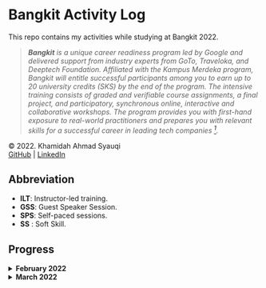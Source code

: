 # Bangkit Activity Log
This repo contains my activities while studying at Bangkit 2022.

> ***Bangkit** is a unique career readiness program led by Google and delivered support from industry experts from GoTo, Traveloka, and Deeptech Foundation. Affiliated with the Kampus Merdeka program, Bangkit will entitle successful participants among you to earn up to 20 university credits (SKS) by the end of the program. The intensive training consists of graded and verifiable course assignments, a final project, and participatory, synchronous online, interactive and collaborative workshops. The program provides you with first-hand exposure to real-world practitioners and prepares you with relevant skills for a successful career in leading tech companies [<sup>1</sup>](https://docs.google.com/document/d/1tPmbupsdIWgxGytBSwH3ZUmCfdIaSsBq8ZCmL47l_d0/preview?pru=AAABfxotgks*sK9Lo88cZxfT4kPNbscbYw#heading=h.ajhjo6miqvhw).*

© 2022. Khamidah Ahmad Syauqi\
[GitHub](https://github.com/syauqi-a/) | [LinkedIn](https://www.linkedin.com/in/kahmadsyauqi/)

## Abbreviation
- **ILT**: Instructor-led training.
- **GSS**: Guest Speaker Session.
- **SPS**: Self-paced sessions.
- **SS** : Soft Skill.

## Progress

<details>

  <summary>
    <b>February 2022</b>
  </summary>
  <br>

  > <h4>14<sup>th</sup></h4>
  >
  > Attend to Opening Session and Techinical Briefing Session

  > <h4>15<sup>th</sup></h4>
  > <details>
  >   <summary>
  >     SPS: "<i>Memulai Pemrograman Dengan Python</i>" by Dicoding
  >   </summary>
  >   <ul>
  >     <li>Introduction and installing python</li>
  >     <li>Python code writing style guide based on PEP 8</li>
  >     <li>Python data type</li>
  >     <li>Input/Output and Operation in Python</li>
  >   </ul>
  > </details>

  > <h4>16<sup>th</sup></h4>
  > <details>
  >   <summary>
  >     SPS: "<i>Memulai Pemrograman Dengan Python</i>" by Dicoding
  >   </summary>
  >   <ul>
  >     <li>Style Guide on Python</li>
  >     <li>Control flow</li>
  >     <li>Error handling</li>
  >     <li>Function and method</li>
  >     <li>Python OOP</li>
  >   </ul>
  > </details>

  > <h4>17<sup>th</sup></h4>
  > <details>
  >   <summary>
  >     SPS: "<i>Memulai Pemrograman Dengan Python</i>" by Dicoding
  >   </summary>
  >   <ul>
  >     <li>Unit testing on python</li>
  >     <li>Popular libraries on python</li>
  >   </ul>
  >  </details>
  >  <details>
  >   <summary>
  >     Take the final course exam
  >   </summary>
  >   <a href="https://www.dicoding.com/certificates/N9ZOEKYO0XG5"><i>Course certificate</i> "<b>Memulai Pemrograman Dengan Python</b>" <i>by Dicoding</i></a>
  > </details>

  > <h4>18<sup>th</sup></h4>
  > <details>
  >   <summary>
  >     SPS: "Crash Course on Python" by Google (Coursera)
  >   </summary>
  >   <br/>
  >   <blockquote>
  >     Week 1 module:
  >     <ul>
  >       <li>Course introduction</li>
  >     </ul>
  >   </blockquote>
  > </details>

  > <h4>19<sup>th</sup></h4>
  > <details>
  >   <summary>
  >     SPS: "Crash Course on Python" by Google (Coursera)
  >   </summary>
  >   <br/>
  >   <blockquote>
  >     Week 1 module:
  >     <ul>
  >       <li>Introduction to Programming</li>
  >       <li>Introduction to Python</li>
  >     </ul>
  >   </blockquote>
  > </details>

  > <h4>20<sup>th</sup></h4>
  > <details>
  >   <summary>
  >     SPS: "Crash Course on Python" by Google (Coursera)
  >   </summary>
  >   <br/>
  >   <blockquote>
  >     Week 1 module:
  >     <ul>
  >       <li>Introduction to Python (continue)</li>
  >     </ul>
  >   </blockquote>
  > </details>

  > <h4>21<sup>st</sup></h4>
  > <details>
  >   <summary>
  >     SPS: "Crash Course on Python" by Google (Coursera)
  >   </summary>
  >   <br/>
  >   <blockquote>
  >     Week 1 module:
  >     <ul>
  >       <li>Hello world, make first Python script</li>
  >       <li>Modul review (+ take quiz)</li>
  >     </ul>
  >   </blockquote>
  >   <blockquote>
  >     Week 2 module:
  >     <ul>
  >       <li>Expressions and Variables</li>
  >       <li>Functions</li>
  >       <li>Conditionals</li>
  >       <li>Modul review (+ take quiz)</li>
  >     </ul>
  >   </blockquote>
  >   <blockquote>
  >     Week 3 module:
  >     <ul>
  >       <li>While loops</li>
  >     </ul>
  >   </blockquote>
  > </details>
  > <details>
  >   <summary>
  >     ILT: Python IT Automation - Intro to Python, Regex, and Bash Scripting
  >   </summary>
  >   Instructor: Hidayaturrahman
  > </details>

  > <h4>22<sup>nd</sup></h4>
  > <details>
  >   <summary>
  >     SPS: "Crash Course on Python" by Google (Coursera)
  >   </summary>
  >   <br/>
  >   <blockquote>
  >     Week 3 module:
  >     <ul>
  >       <li>For loops</li>
  >       <li>Recursion</li>
  >       <li>Modul review (+ take quiz)</li>
  >     </ul>
  >   </blockquote>
  >   <blockquote>
  >     Week 4 module:
  >     <ul>
  >       <li>Strings</li>
  >       <li>Lists and tuples</li>
  >       <li>Dictionaries</li>
  >       <li>Modul review (+ take quiz)</li>
  >     </ul>
  >   </blockquote>
  >   <blockquote>
  >     Week 5 module:
  >     <ul>
  >       <li>Object-oriented Programming</li>
  >       <li>Classes and Methods</li>
  >       <li>Code Reuse: Inheritance and Composition between classes</li>
  >       <li>Module Review</li>
  >     </ul>
  >   </blockquote>
  > </details>

  > <h4>23<sup>rd</sup></h4>
  > <details>
  >   <summary>
  >     SPS: "Crash Course on Python" by Google (Coursera)
  >   </summary>
  >   <br/>
  >   <blockquote>
  >     Week 6 module:
  >     <ul>
  >       <li>Writing a Script from the Ground Up</li>
  >       <li>Final Project</li>
  >       <li>Programming Assignment (Final Project: WordCloud)</li>
  >     </ul>
  >     <a href="https://www.coursera.org/account/accomplishments/certificate/NR6X7QCNSF93"><i>Course certificate "Crash Course on Python" by Google (Coursera)</i></a>
  >   </blockquote>
  > </details>
  > <details>
  >   <summary>
  >     SPS: "Using Python to Interact with the Operating System" by Google (Coursera)
  >   </summary>
  >   <br/>
  >   <blockquote>
  >     Week 1 module:
  >     <ul>
  >       <li>Course Introduction</li>
  >       <li>Getting Ready for Python</li>
  >       <li>Running Python Locally</li>
  >       <li>Automating Tasks Through Programming</li>
  >       <li>Introduction to Qwiklabs</li>
  >       <li>Module Review</li>
  >       <li>Try Qwiklabs and do the assessment</li>
  >   </ul>
  >   </blockquote>
  >   <blockquote>
  >     Week 2 module:
  >     <ul>
  >       <li>Reading and Writing Files</li>
  >       <li>Managing Files and Directories</li>
  >       <li>Reading and Writing CSV Files</li>
  >       <li>Module Review</li>
  >       <li>Qwiklabs Assessment: Handling Files</li>
  >     </ul>
  >   </blockquote>
  > </details>

  > <h4>24<sup>th</sup></h4>
  > <details>
  >   <summary>
  >     SPS: "Using Python to Interact with the Operating System" by Google (Coursera)
  >   </summary>
  >   <br/>
  >   <blockquote>
  >     Week 3 module:
  >     <ul>
  >       <li>Regular Expressions</li>
  >       <li>Basic Regular Expressions</li>
  >       <li>Advanced Regular Expressions</li>
  >       <li>Module Review</li>
  >       <li>Qwiklabs Assessment: Working with Regular Expressions</li>
  >     </ul>
  >   </blockquote>
  >   <blockquote>
  >     Week 4 module:
  >     <ul>
  >       <li>Data Streams</li>
  >     </ul>
  >   </blockquote>
  > </details>
  > <details>
  >   <summary>
  >     Attend the Weekly Consultation 1
  >   </summary>
  >   Lead by Stefanie Chandra
  > </details>

  > <h4>25<sup>th</sup></h4>
  > <details>
  >   <summary>
  >     SPS: "Using Python to Interact with the Operating System" by Google (Coursera)
  >   </summary>
  >   <br/>
  >   <blockquote>
  >     Week 4 module:
  >     <ul>
  >       <li>Python Subprocesses</li>
  >       <li>Processing Log Files</li>
  >       <li>Module Review</li>
  >       <li>Qwiklabs Assessment: Working with Log Files</li>
  >     </ul>
  >   </blockquote>
  >   <blockquote>
  >     Week 5 module:
  >     <ul>
  >       <li>Simple Tests</li>
  >       <li>Unit Tests</li>
  >       <li>Other Test Concepts</li>
  >       <li>Errors and Exceptions</li>
  >       <li>Module Review</li>
  >       <li>Qwiklabs Assessment: Implementing Unit Testing</li>
  >     </ul>
  >   </blockquote>
  >   <blockquote>
  >     Week 6 module:
  >     <ul>
  >       <li>Interacting with the Command Line Shell</li>
  >       <li>Bash Scripting</li>
  >       <li>Module Review</li>
  >       <li>Qwiklabs Assessment: Editing Files Using Substrings</li>
  >     </ul>
  >   </blockquote>
  >   <blockquote>
  >     Week 7 module:
  >     <ul>
  >       <li>Getting Ready for the Final Project</li>
  >       <li>Course Wrap-Up</li>
  >       <li>Final Project (Qwiklabs Assessment: Log Analysis Using Regular Expressions)</li>
  >     </ul>
  >     <a href="https://www.coursera.org/account/accomplishments/certificate/3AWM83VL2BKJ"><i>Course certificate "Using Python to Interact with the Operating System" by Google (Coursera)</i></a>
  >   </blockquote>
  > </details>
  > <details>
  >   <summary>
  >     GSS : #1 - How To be a Professional Software Engineer
  >   </summary>
  >   Speaker: Puja Pramudya
  >
  >   Moderator: Adrianus Yoza Aprilio
  > </details>

</details>

<details>

  <summary>
    <b>March 2022</b>
  </summary>
  <br>

  > <h4>1<sup>st</sup></h4>
  > <details>
  >   <summary>
  >     SPS: "Introduction to Git and GitHub" by Google (Coursera)
  >   </summary>
  >   <br/>
  >   <blockquote>
  >     Week 1 module:
  >     <ul>
  >       <li>Course Introduction</li>
  >       <li>Before Version Control</li>
  >       <li>Version Control Systems</li>
  >       <li>Using Git</li>
  >       <li>Module Review</li>
  >       <li>Qwiklabs Assessment: Introduction to Git</li>
  >     </ul>
  >   </blockquote>
  > </details>

  > <h4>2<sup>nd</sup></h4>
  > <details>
  >   <summary>
  >     SPS: "Introduction to Git and GitHub" by Google (Coursera)
  >   </summary>
  >   <br/>
  >   <blockquote>
  >     Week 2 module:
  >     <ul>
  >       <li>Advanced Git interaction</li>
  >       <li>Undoing Things</li>
  >       <li>Branching and Merging</li>
  >       <li>Module Review</li>
  >       <li>Qwiklabs Assessment: Merging Branches in Git</li>
  >     </ul>
  >   </blockquote>
  >   <blockquote>
  >     Week 3 module:
  >     <ul>
  >       <li>Introduction to GitHub</li>
  >       <li>Using a Remote Repository</li>
  >       <li>Solving Conflicts</li>
  >       <li>Module Review</li>
  >       <li>Qwiklabs Assessment: Introduction to Github</li>
  >     </ul>
  >   </blockquote>
  >   <blockquote>
  >     Week 4 module:
  >     <ul>
  >       <li>Pull Requests</li>
  >       <li>Code Reviews</li>
  >       <li>Managing Projects</li>
  >       <li>Module Review</li>
  >       <li>Final Project (Qwiklabs Assessment: Pushing Local Commits to Github)</li>
  >       <li>Course Wrap-Up</li>
  >     </ul>
  >     <a href="https://www.coursera.org/account/accomplishments/certificate/KCGYQELGZ6VH"><i>Course certificate "Introduction to Git and GitHub" by Google (Coursera)</i></a>
  >   </blockquote>
  > </details>
  > <details>
  >   <summary>
  >     Attend the Weekly Consultation 2
  >   </summary>
  >   Lead by Stefanie Chandra
  > </details>

  > <h4>4<sup>th</sup></h4>
  > <details>
  >   <summary>
  >     GSS : #2 - How to Build a Great Startup
  >   </summary>
  >   Speaker: Imanuel Abraham
  >
  >   Moderator: Hansel Santoso
  > </details>
  > <details>
  >   <summary>
  >     ILT-SS: Time Management
  >   </summary>
  >   Instructor: Kenny Sulaimon
  > </details>

  > <h4>7<sup>th</sup></h4>
  >
  > Attend to Team Meeting 1
  >
  > Fill the SS Assignment "Time Management"
  >
  > <details>
  >   <summary>
  >     SPS: "Troubleshooting and Debugging Techniques" by Google (Coursera)
  >   </summary>
  >   <br/>
  >   <blockquote>
  >     Week 1 module:
  >     <ul>
  >       <li>Course Introduction</li>
  >       <li>Introduction to Debugging</li>
  >     </ul>
  >   </blockquote>
  > </details>

  > <h4>8<sup>th</sup></h4>
  > <details>
  >   <summary>
  >     SPS: "Troubleshooting and Debugging Techniques" by Google (Coursera)
  >   </summary>
  >   <br/>
  >   <blockquote>
  >     Week 1 module:
  >     <ul>
  >       <li>Understanding the Problem</li>
  >       <li>Binary Searching a Problem</li>
  >       <li>Module Review</li>
  >       <li>Qwiklabs Assessment: Debugging Python Scripts</li>
  >     </ul>
  >   </blockquote>
  >   <blockquote>
  >     Week 2 module:
  >     <ul>
  >       <li>Understanding Slowness</li>
  >       <li>Facing Slow Code</li>
  >       <li>When Slowness Problems Get Complex</li>
  >       <li>Module Review</li>
  >       <li>Qwiklabs Assessment: Performance Tuning in Python Scripts</li>
  >     </ul>
  >   </blockquote>
  > </details>
  > <details>
  >   <summary>
  >     ILT: Python IT Automation - Git Collaboration, Troubleshooting, and Intro to Cloud
  >   </summary>
  >   Instructor: Lingga Aji Andika
  > </details>

  > <h4>9<sup>th</sup></h4>
  > <details>
  >   <summary>
  >     SPS: "Troubleshooting and Debugging Techniques" by Google (Coursera)
  >   </summary>
  >   <br/>
  >   <blockquote>
  >     Week 3 module:
  >     <ul>
  >       <li>Why Programs Crash</li>
  >       <li>Code that Crashes</li>
  >       <li>Handling Bigger Incidents</li>
  >       <li>Module Review</li>
  >       <li>Qwiklabs Assessment: Fixing Errors in Python Scripts</li>
  >     </ul>
  >   </blockquote>
  >   <blockquote>
  >     Week 4 module:
  >     <ul>
  >       <li>Managing Computer Resources</li>
  >       <li>Managing Our Time</li>
  >       <li>Making Our Future Lives Easier</li>
  >       <li>Module Review</li>
  >       <li>Final Project (Qwiklabs Assessment: Debugging and Solving Software Problems)</li>
  >       <li>Course Wrap-Up</li>
  >     </ul>
  >     <a href="https://www.coursera.org/account/accomplishments/certificate/UPQGPZYSU2AG"><i>Course certificate "Troubleshooting and Debugging Techniques" by Google (Coursera)</i></a>
  >   </blockquote>
  > </details>

  > <h4>10<sup>th</sup></h4>
  > <details>
  >   <summary>
  >     SPS: "Configuration Management and the Cloud" by Google (Coursera)
  >   </summary>
  >   <br/>
  >   <blockquote>
  >     Week 1 module:
  >     <ul>
  >       <li>Course Introduction</li>
  >       <li>Introduction to Automation at Scale</li>
  >       <li>Introduction to Puppet</li>
  >       <li>The Building Blocks of Configuration Management</li>
  >       <li>Module Review</li>
  >       <li>Qwiklabs Assessment: Debugging Puppet Installation</li>
  >     </ul>
  >   </blockquote>
  >   <blockquote>
  >     Week 2 module:
  >     <ul>
  >       <li>Deploying Puppet Locally</li>
  >     </ul>
  >   </blockquote>
  > </details>

</details>
